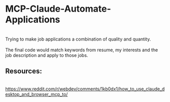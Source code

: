 # MCP-Claude-Automate-Applications
<br>Trying to make job applications a combination of quality and quantity.<br>
<br>The final code would match keywords from resume, my interests and the job description and apply to those jobs.<br>
## Resources:
<br>https://www.reddit.com/r/webdev/comments/1kb0dx1/how_to_use_claude_desktop_and_browser_mcp_to/<br>
<br><br>
